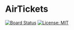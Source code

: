 # AirTickets
[![Board Status](https://dev.azure.com/TheGaBa/9a64a77e-e776-487e-95f9-8d4291a58277/d250a479-7662-424f-beab-4740c13ff1b4/_apis/work/boardbadge/64f1f772-e201-427d-8448-d011113353bd?columnOptions=1)](https://dev.azure.com/TheGaBa/9a64a77e-e776-487e-95f9-8d4291a58277/_boards/board/t/d250a479-7662-424f-beab-4740c13ff1b4/Microsoft.RequirementCategory/)
[![License: MIT](https://img.shields.io/badge/License-MIT-green.svg)](https://github.com/TheGaBa/AirTickets/blob/master/LICENSE)
